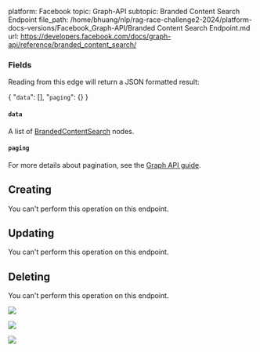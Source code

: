 platform: Facebook
topic: Graph-API
subtopic: Branded Content Search Endpoint
file_path: /home/bhuang/nlp/rag-race-challenge2-2024/platform-docs-versions/Facebook_Graph-API/Branded Content Search Endpoint.md
url: https://developers.facebook.com/docs/graph-api/reference/branded_content_search/

### Fields

Reading from this edge will return a JSON formatted result:

{
    "`data`": \[\],
    "`paging`": {}
}

#### `data`

A list of [BrandedContentSearch](https://developers.facebook.com/docs/graph-api/reference/branded-content-search/) nodes.

#### `paging`

For more details about pagination, see the [Graph API guide](https://developers.facebook.com/docs/graph-api/using-graph-api/#paging).

## Creating

You can't perform this operation on this endpoint.

## Updating

You can't perform this operation on this endpoint.

## Deleting

You can't perform this operation on this endpoint.

![](https://www.facebook.com/tr?id=675141479195042&ev=PageView&noscript=1)

![](https://www.facebook.com/tr?id=574561515946252&ev=PageView&noscript=1)

![](https://www.facebook.com/tr?id=1754628768090156&ev=PageView&noscript=1)